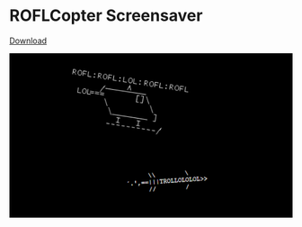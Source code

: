 # ROFLCopter Screensaver

[Download](https://ketilnilsen.no/ROFLCopterSS.scr)

![picture](https://github.com/ketilnil/ROFLCopterSS/blob/master/screenshot.png?raw=true)
